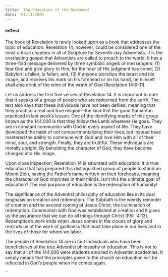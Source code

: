 ```yaml
---
title:  The Education of the Redeemed
date:  01/11/2020
---
```


#### inGest

The book of Revelation is rarely looked upon as a book that addresses the topic of education. Revelation 14, however, could be considered one of the most critical chapters in all of Scripture for Seventh-day Adventists. It is the everlasting gospel that Adventists are called to preach to the world. It has a three-fold message delivered by three symbolic angels or messengers: (1) fear God and give glory to Him, for the hour of His judgment has come; (2) Babylon is fallen, is fallen; and, (3) if anyone worships the beast and his image, and receives his mark on his forehead or on his hand, he himself shall also drink of the wine of the wrath of God (Revelation 14:6–11).

Let us address the first five verses of Revelation 14. It is important to note that it speaks of a group of people who are redeemed from the earth. The text also says that these individuals have not been defiled, meaning that they practice a real and true religion—the kind that the good Samaritan practiced in last week’s lesson. One of the identifying marks of this group known as the 144,000 is that they follow the Lamb wherever He goes. They are in constant communion with God in every aspect of life. They have developed the habit of not compartmentalizing their lives, but instead have mastered the ability to commune with God and love Him with all of their mind, soul, and strength. Finally, they are truthful. These individuals are morally upright. By beholding the character of God, they have become changed into His image.

Upon close inspection, Revelation 14 is saturated with education. It is true education that has prepared this distinguished group of people to stand on Mount Zion, having the Father’s name written on their foreheads, meaning the character of God imprinted in their minds. Isn’t this the ultimate goal of education? The real purpose of education is the redemption of humanity!

The significance of the Adventist philosophy of education lies in its dual emphasis on creation and redemption. The Sabbath is the weekly reminder of creation and the second coming of Jesus Christ, the culmination of redemption. Communion with God was established at creation and it gives us the assurance that we can do all things through Christ (Phil. 4:13). Redemption’s work ends when Jesus comes in the clouds of glory and reminds us of the work of godliness that must take place in our lives and in the lives of those for whom we labor.

The people of Revelation 14 are in fact individuals who have been beneficiaries of the true Adventist philosophy of education. This is not to say that all of the 144,000 were students enrolled in Adventist academies. It simply means that the principles given to the church on education will be reflected in God’s people when He comes again.

``